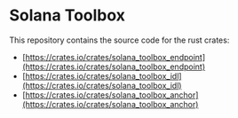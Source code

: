 # Solana Toolbox

This repository contains the source code for the rust crates:

- [https://crates.io/crates/solana_toolbox_endpoint](https://crates.io/crates/solana_toolbox_endpoint)
- [https://crates.io/crates/solana_toolbox_idl](https://crates.io/crates/solana_toolbox_idl)
- [https://crates.io/crates/solana_toolbox_anchor](https://crates.io/crates/solana_toolbox_anchor)
